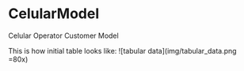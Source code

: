# CelularModel
 Celular Operator Customer Model
 
 This is how initial table looks like:
 ![tabular data](img/tabular_data.png =80x)
